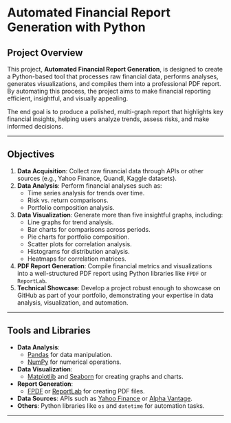 # Automated Financial Report Generation with Python

## Project Overview

This project, **Automated Financial Report Generation**, is designed to create a Python-based tool that processes raw financial data, performs analyses, generates visualizations, and compiles them into a professional PDF report. By automating this process, the project aims to make financial reporting efficient, insightful, and visually appealing.

The end goal is to produce a polished, multi-graph report that highlights key financial insights, helping users analyze trends, assess risks, and make informed decisions.

---

## Objectives

1. **Data Acquisition**: Collect raw financial data through APIs or other sources (e.g., Yahoo Finance, Quandl, Kaggle datasets).
2. **Data Analysis**: Perform financial analyses such as:
   - Time series analysis for trends over time.
   - Risk vs. return comparisons.
   - Portfolio composition analysis.
3. **Data Visualization**: Generate more than five insightful graphs, including:
   - Line graphs for trend analysis.
   - Bar charts for comparisons across periods.
   - Pie charts for portfolio composition.
   - Scatter plots for correlation analysis.
   - Histograms for distribution analysis.
   - Heatmaps for correlation matrices.
4. **PDF Report Generation**: Compile financial metrics and visualizations into a well-structured PDF report using Python libraries like `FPDF` or `ReportLab`.
5. **Technical Showcase**: Develop a project robust enough to showcase on GitHub as part of your portfolio, demonstrating your expertise in data analysis, visualization, and automation.

---

## Tools and Libraries

- **Data Analysis**: 
  - [Pandas](https://pandas.pydata.org/) for data manipulation.
  - [NumPy](https://numpy.org/) for numerical operations.
- **Data Visualization**: 
  - [Matplotlib](https://matplotlib.org/) and [Seaborn](https://seaborn.pydata.org/) for creating graphs and charts.
- **Report Generation**: 
  - [FPDF](https://pyfpdf.github.io/) or [ReportLab](https://www.reportlab.com/) for creating PDF files.
- **Data Sources**: APIs such as [Yahoo Finance](https://pypi.org/project/yfinance/) or [Alpha Vantage](https://www.alphavantage.co/).
- **Others**: Python libraries like `os` and `datetime` for automation tasks.

---